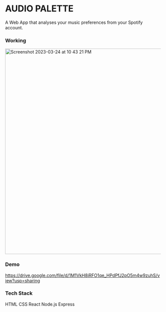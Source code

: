 # AUDIO PALETTE
A Web App that analyses your music preferences from your Spotify account.

### Working
<img width="663" alt="Screenshot 2023-03-24 at 10 43 21 PM" src="https://user-images.githubusercontent.com/96312216/227594830-79af1f24-875e-4134-82b4-5cf2f5fa406e.png">

### Demo
https://drive.google.com/file/d/1M1VkH8iRFO1qe_HPdPfJ2pO5m4w9zuhS/view?usp=sharing

### Tech Stack
HTML
CSS
React
Node.js
Express
